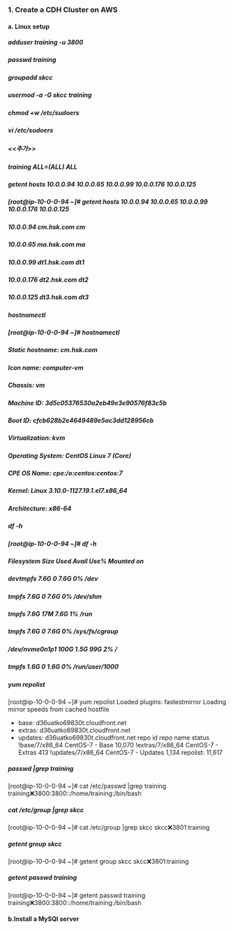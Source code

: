 ### 1. Create a CDH Cluster on AWS

#### a. Linux setup
##### adduser training -u 3800
##### passwd training
##### groupadd skcc
##### usermod -a -G skcc training
##### chmod +w /etc/sudoers
##### vi /etc/sudoers
##### <<추가>>
##### training ALL=(ALL)   ALL

##### getent hosts 10.0.0.94 10.0.0.65 10.0.0.99 10.0.0.176 10.0.0.125
##### [root@ip-10-0-0-94 ~]# getent hosts 10.0.0.94 10.0.0.65 10.0.0.99 10.0.0.176 10.0.0.125
##### 10.0.0.94       cm.hsk.com cm
##### 10.0.0.65       ma.hsk.com ma
##### 10.0.0.99       dt1.hsk.com dt1
##### 10.0.0.176      dt2.hsk.com dt2
##### 10.0.0.125      dt3.hsk.com dt3

##### hostnamectl
##### [root@ip-10-0-0-94 ~]# hostnamectl
#####    Static hostname: cm.hsk.com
#####          Icon name: computer-vm
#####            Chassis: vm
#####         Machine ID: 3d5c05376530a2eb49e3e90576f83c5b
#####            Boot ID: cfcb628b2e4649489e5ac3dd128956cb
#####     Virtualization: kvm
#####   Operating System: CentOS Linux 7 (Core)
#####        CPE OS Name: cpe:/o:centos:centos:7
#####             Kernel: Linux 3.10.0-1127.19.1.el7.x86_64
#####       Architecture: x86-64

##### df -h
##### [root@ip-10-0-0-94 ~]# df -h
##### Filesystem      Size  Used Avail Use% Mounted on
##### devtmpfs        7.6G     0  7.6G   0% /dev
##### tmpfs           7.6G     0  7.6G   0% /dev/shm
##### tmpfs           7.6G   17M  7.6G   1% /run
##### tmpfs           7.6G     0  7.6G   0% /sys/fs/cgroup
##### /dev/nvme0n1p1  100G  1.5G   99G   2% /
##### tmpfs           1.6G     0  1.6G   0% /run/user/1000

##### yum repolist
[root@ip-10-0-0-94 ~]# yum repolist
Loaded plugins: fastestmirror
Loading mirror speeds from cached hostfile
 * base: d36uatko69830t.cloudfront.net
 * extras: d36uatko69830t.cloudfront.net
 * updates: d36uatko69830t.cloudfront.net
repo id                                                  repo name                                                 status
!base/7/x86_64                                           CentOS-7 - Base                                           10,070
!extras/7/x86_64                                         CentOS-7 - Extras                                            413
!updates/7/x86_64                                        CentOS-7 - Updates                                         1,134
repolist: 11,617

##### passwd |grep training
[root@ip-10-0-0-94 ~]# cat /etc/passwd |grep training
training:x:3800:3800::/home/training:/bin/bash

##### cat /etc/group |grep skcc
[root@ip-10-0-0-94 ~]# cat /etc/group |grep skcc
skcc:x:3801:training

##### getent group skcc
[root@ip-10-0-0-94 ~]# getent group skcc
skcc:x:3801:training

##### getent passwd training
[root@ip-10-0-0-94 ~]# getent passwd training
training:x:3800:3800::/home/training:/bin/bash

#### b.Install a MySQl server

##### 
##### 
##### 
##### 
##### 
##### 
##### 
##### 
##### 
